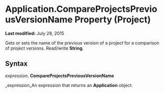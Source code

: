 
# Application.CompareProjectsPreviousVersionName Property (Project)

 **Last modified:** July 28, 2015

Gets or sets the name of the previous version of a project for a comparison of project versions. Read/write  **String**.

## Syntax

 _expression_. **CompareProjectsPreviousVersionName**

 _expression_An expression that returns an  **Application** object.

